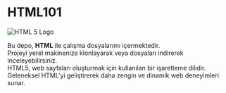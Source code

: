 # HTML101
![HTML 5 Logo](https://www.w3.org/html/logo/img/mark-word-icon.png)

Bu depo, **HTML** ile çalışma dosyalarımı içermektedir.   
Projeyi yerel makinenize klonlayarak veya dosyaları indirerek inceleyebilirsiniz.   
HTML5, web sayfaları oluşturmak için kullanılan bir işaretleme dilidir. Geleneksel HTML'yi geliştirerek daha zengin ve dinamik web deneyimleri sunar.


